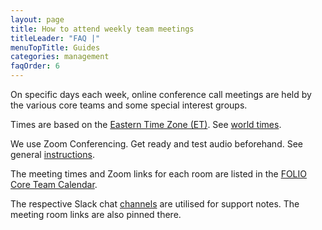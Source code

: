 ```yaml
---
layout: page
title: How to attend weekly team meetings
titleLeader: "FAQ |"
menuTopTitle: Guides
categories: management
faqOrder: 6
---
```


On specific days each week, online conference call meetings are held by the various core teams and some special interest groups.

Times are based on the [Eastern Time Zone (ET)](https://en.wikipedia.org/wiki/Eastern_Time_Zone).
See [world times](https://www.timeanddate.com/worldclock/meetingtime.html?p1=43&p2=64&p3=1243&p4=240&p5=367&p6=69&p7=136).

We use Zoom Conferencing. Get ready and test audio beforehand.
See general [instructions](https://wiki.folio.org/display/COMMUNITY/FOLIO+Meetings+with+Zoom).

The meeting times and Zoom links for each room are listed in the [FOLIO Core Team Calendar](https://calendar.google.com/).

The respective Slack chat [channels](/guidelines/which-forum/#slack) are utilised for support notes. The meeting room links are also pinned there.

